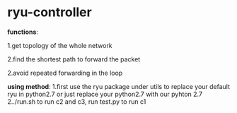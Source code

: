 # ryu-controller

**functions**:

1.get topology of the whole network

2.find the shortest path to forward the packet

2.avoid repeated forwarding in the loop


**using method**:
1.first use the ryu package under utils to replace your default ryu in python2.7 or just replace your python2.7 with our pyhton 2.7
2../run.sh to run c2 and c3, run test.py to run c1

